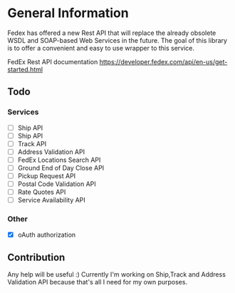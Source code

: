 # General Information
Fedex has offered a new Rest API that will replace the already obsolete WSDL and SOAP-based Web Services in the future. The goal of this library is to offer a convenient and easy to use wrapper to this service.

FedEx Rest API documentation https://developer.fedex.com/api/en-us/get-started.html

## Todo
### Services
- [ ] Ship API
- [ ] Ship API
- [ ] Track API
- [ ] Address Validation API 
- [ ] FedEx Locations Search API 
- [ ] Ground End of Day Close API
- [ ] Pickup Request API
- [ ] Postal Code Validation API
- [ ] Rate Quotes API
- [ ] Service Availability API

### Other
- [x] oAuth authorization

## Contribution
Any help will be useful :) Currently I'm working on Ship,Track and Address Validation API because that's all I need for my own purposes. 
